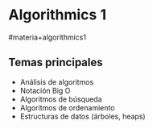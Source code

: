 # Algorithmics 1
#materia+algorithmics1

## Temas principales

*   Análisis de algoritmos
*   Notación Big O
*   Algoritmos de búsqueda
*   Algoritmos de ordenamiento
*   Estructuras de datos (árboles, heaps)